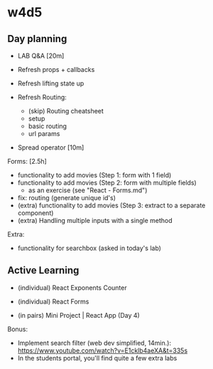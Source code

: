 
# w4d5


## Day planning


- LAB Q&A [20m]


- Refresh props + callbacks

- Refresh lifting state up

- Refresh Routing:
  - (skip) Routing cheatsheet
  - setup
  - basic routing
  - url params

- Spread operator [10m]

Forms: [2.5h]
- functionality to add movies (Step 1: form with 1 field)
- functionality to add movies (Step 2: form with multiple fields)
  - as an exercise (see "React - Forms.md")
- fix: routing (generate unique id's)
- (extra) functionality to add movies (Step 3: extract to a separate component)
- (extra) Handling multiple inputs with a single method


Extra:
- functionality for searchbox (asked in today's lab)



## Active Learning

<!-- @LT: tell students they may want to ask someone if they want to partner for project 2 -->


- (individual) React Exponents Counter
- (individual) React Forms

  <!-- 
  
  Bonus: Iteration 4 | Refactor - Form Component
  - make sure you commit before you start refactoring.
  - (that way, if you need to roll back, you can just discard the changes with "git restore")

  -->


- (in pairs) Mini Project | React App (Day 4)

  <!--
  LT: discuss, functionality to edit ("Create a form component that allows the user to update an existing item from the items list) -->

Bonus:
- Implement search filter (web dev simplified, 14min.): https://www.youtube.com/watch?v=E1cklb4aeXA&t=335s
- In the students portal, you'll find quite a few extra labs


